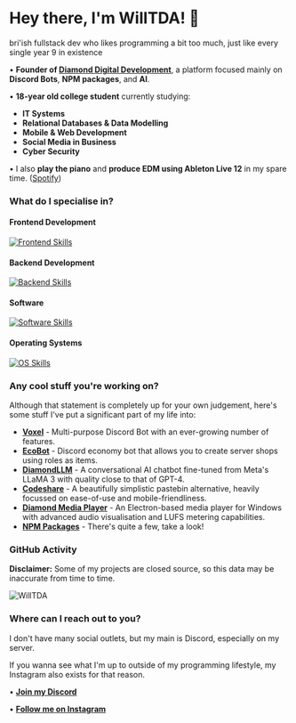 # Hey there, I'm WillTDA! 👋
bri'ish fullstack dev who likes programming a bit too much, just like every single year 9 in existence

• **Founder of [Diamond Digital Development](https://diamonddigital.dev/)**, a platform focused mainly on **Discord Bots**, **NPM packages**, and **AI**.

• **18-year old college student** currently studying:
  - **IT Systems**
  - **Relational Databases & Data Modelling**
  - **Mobile & Web Development**
  - **Social Media in Business**
  - **Cyber Security**

• I also **play the piano** and **produce EDM using Ableton Live 12** in my spare time. ([Spotify](https://open.spotify.com/album/2c9XgGprQS1xeh6c5RFH9L?si=OfuaYWacTJypfSvPRQnd9g))

### What do I specialise in?
#### Frontend Development
[![Frontend Skills](https://skillicons.dev/icons?i=js,html,css,bootstrap,electron)](https://skillicons.dev)

#### Backend Development
[![Backend Skills](https://skillicons.dev/icons?i=nodejs,express,mongodb,tensorflow,cloudflare,discordjs)](https://skillicons.dev)

#### Software
[![Software Skills](https://skillicons.dev/icons?i=vscode,github,npm,ps,ai,blender,ableton)](https://skillicons.dev)

#### Operating Systems
[![OS Skills](https://skillicons.dev/icons?i=windows,ubuntu,apple)](https://skillicons.dev)

### Any cool stuff you're working on?

Although that statement is completely up for your own judgement, here's some stuff I've put a significant part of my life into:

- **[Voxel](https://diamonddigital.dev/voxel-beta)** - Multi-purpose Discord Bot with an ever-growing number of features.
- **[EcoBot](https://dsc.gg/discord-ecobot)** - Discord economy bot that allows you to create server shops using roles as items.
- **[DiamondLLM](https://chat.diamonddigital.dev/)** - A conversational AI chatbot fine-tuned from Meta's LLaMA 3 with quality close to that of GPT-4.
- **[Codeshare](https://codeshare.diamonddigital.dev/)** - A beautifully simplistic pastebin alternative, heavily focussed on ease-of-use and mobile-friendliness.
- **[Diamond Media Player](https://github.com/WillTDA/Diamond-Media-Player)** - An Electron-based media player for Windows with advanced audio visualisation and LUFS metering capabilities.
- **[NPM Packages](https://www.npmjs.com/~willtda)** - There's quite a few, take a look!

### GitHub Activity

**Disclaimer:** Some of my projects are closed source, so this data may be inaccurate from time to time.

![WillTDA](https://github-readme-stats.vercel.app/api?username=WillTDA&show_icons=true&locale=en&theme=dark&hide_border=true&cache_seconds=1800&icon_color=00ffff&text_color=61dafb&title_color=00ffff")

### Where can I reach out to you?

I don't have many social outlets, but my main is Discord, especially on my server.

If you wanna see what I'm up to outside of my programming lifestyle, my Instagram also exists for that reason.

• **[Join my Discord](https://diamonddigital.dev/discord)**

• **[Follow me on Instagram](https://instagram.com/willtdaofficial)**
